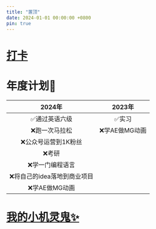 ```yaml
---
title: "置顶"
date: 2024-01-01 00:00:00 +0800
pin: true
---
```


<h1><a href="https://blog.masterke.cn/archive/?tag=%E6%89%93%E5%8D%A1">打卡</a></h1>

# 年度计划📄

|              2024年              |       2023年       |
| :------------------------------: | :----------------: |
|          ✅通过英语六级           |       ✅实习        |
|        ❌跑一次马拉松        | ❌学AE做MG动画 |
|     ❌公众号运营到1K粉丝     |                    |
|            ❌考研            |                    |
|       ❌学一门编程语言       |                    |
| ❌将自己的idea落地到商业项目 |                    |
|        ❌学AE做MG动画        |                    |

<h1><a href="https://love.masterke.cn">我的小机灵鬼✨</a>